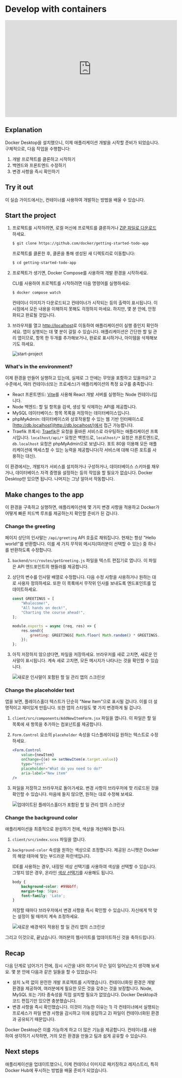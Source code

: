 # Develop with containers

<div class="youtube-video">
   <iframe 
    src="https://www.youtube.com/embed/D0SDBrS3t9I" 
    frameborder="0" 
    allow="accelerometer; clipboard-write; encrypted-media; gyroscope; picture-in-picture" 
    allowfullscreen
    width="560" 
    height="315"
    loading="lazy"
    title="Build and push your first image"
    referrerpolicy="strict-origin-when-cross-origin"
   >
  </iframe>
</div>

## Explanation

Docker Desktop을 설치했으니, 이제 애플리케이션 개발을 시작할 준비가 되었습니다. 구체적으로, 다음 작업을 수행합니다:

1. 개발 프로젝트를 클론하고 시작하기
2. 백엔드와 프론트엔드 수정하기
3. 변경 사항을 즉시 확인하기

## Try it out

이 실습 가이드에서는, 컨테이너를 사용하여 개발하는 방법을 배울 수 있습니다.

## Start the project

1. 프로젝트를 시작하려면, 로컬 머신에 프로젝트를 클론하거나 [ZIP 파일로 다운로드](https://github.com/docker/getting-started-todo-app/archive/refs/heads/main.zip)하세요.

    ```bash
    $ git clone https://github.com/docker/getting-started-todo-app
    ```

    프로젝트를 클론한 후, 클론을 통해 생성된 새 디렉토리로 이동합니다:

    ```bash
    $ cd getting-started-todo-app
    ```

2. 프로젝트가 생기면, Docker Compose를 사용하여 개발 환경을 시작하세요.

    CLI를 사용하여 프로젝트를 시작하려면 다음 명령어를 실행하세요:

    ```bash
    $ docker compose watch
    ```

    컨테이너 이미지가 다운로드되고 컨테이너가 시작되는 등의 출력이 표시됩니다. 이 시점에서 모든 내용을 이해하지 못해도 걱정하지 마세요. 하지만, 몇 분 안에, 안정화되고 완료될 것입니다.

3. 브라우저를 열고 [http://localhost](http://localhost/)로 이동하여 애플리케이션이 실행 중인지 확인하세요. 앱이 실행되는 데 몇 분이 걸릴 수 있습니다. 애플리케이션은 간단한 할 일 관리 앱이므로, 항목 한 두개를 추가해보거나, 완료로 표시하거나, 아이템을 삭제해보기도 하세요.

    ![start-project](https://docs.docker.com/get-started/introduction/images/develop-getting-started-app-first-launch.webp)

### What's in the environment?

이제 환경을 만들어 실행하고 있는데, 실제로 그 안에는 무엇을 포함하고 있을까요? 고수준에서, 여러 컨테이너(또는 프로세스)가 애플리케이션의 특정 요구를 충족합니다:

- React 프론트엔드: [Vite](https://vitejs.dev/)를 사용해 React 개발 서버를 실행하는 Node 컨테이너입니다.
- Node 백엔드: 할 일 항목을 검색, 생성 및 삭제하는 API를 제공합니다.
- MySQL 데이터베이스: 항목 목록을 저장하는 데이터베이스입니다.
- phpMyAdmin: 데이터베이스와 상호작용할 수 있는 웹 기반 인터페이스로 [http://db.localhost](http://db.localhost/)에서 접근 가능합니다.
- Traefik 프록시: [Traefik](https://traefik.io/traefik/)은 요청을 올바른 서비스로 라우팅하는 애플리케이션 프록시입니다. `localhost/api/*` 요청은 백엔드로, `localhost/*` 요청은 프론트엔드로, `db.localhost` 요청은 phpMyAdmin으로 보냅니다. 포트 80을 이용해 모든 애플리케이션에 액세스할 수 있는 능력을 제공합니다(각 서비스에 대해 다른 포트를 사용하는 대신).

이 환경에서는, 개발자가 서비스를 설치하거나 구성하거나, 데이터베이스 스키마를 채우거나, 데이터베이스 자격 증명을 설정하는 등의 작업을 할 필요가 없습니다. Docker Desktop만 있으면 됩니다. 나머지는 그냥 알아서 작동합니다.

## Make changes to the app

이 환경을 구축하고 실행하면, 애플리케이션에 몇 가지 변경 사항을 적용하고 Docker가 어떻게 빠른 피드백 루프를 제공하는지 확인할 준비가 된 겁니다.

### Change the greeting

페이지 상단의 인사말는 `/api/greeting` API 호출로 채워집니다. 현재는 항상 "Hello world!"를 반환합니다. 이를 세 가지 무작위 메시지(여러분이 선택할 수 있는) 중 하나를 반환하도록 수정합니다.

1. `backend/src/routes/getGreeting.js` 파일을 텍스트 편집기로 엽니다. 이 파일은 API 엔드포인트의 핸들러를 제공합니다.
2. 상단의 변수를 인사말 배열로 수정합니다. 다음 수정 사항을 사용하거나 원하는 대로 사용자 정의하세요. 또한 이 목록에서 무작위 인사를 보내도록 엔드포인트를 업데이트하세요.

    ```javascript
    const GREETINGS = [
        "Whalecome!",
        "All hands on deck!",
        "Charting the course ahead!",
    ];

    module.exports = async (req, res) => {
        res.send({
            greeting: GREETINGS[ Math.floor( Math.random() * GREETINGS.length )],
        });
    };
    ```

3. 아직 저장하지 않으셨다면, 파일을 저장하세요. 브라우저를 새로 고치면, 새로운 인사말이 표시됩니다. 계속 새로 고치면, 모든 메시지가 나타나는 것을 확인할 수 있습니다.

    ![새로운 인사말이 포함된 할 일 관리 앱의 스크린샷](https://docs.docker.com/get-started/introduction/images/develop-app-with-greetings.webp)

### Change the placeholder text

앱을 보면, 플레이스홀더 텍스트가 단순히 "New Item"으로 표시될 겁니다. 이를 더 설명적이고 재미있게 만듭니다. 또한 앱의 스타일도 몇 가지 변경하게 될 겁니다.

1. `client/src/components/AddNewItemForm.jsx` 파일을 엽니다. 이 파일은 할 일 목록에 새 항목을 추가하는 컴포넌트를 제공합니다.
2. `Form.Control` 요소의 `placeholder` 속성을 디스플레이되길 원하는 텍스트로 수정하세요.

    ```jsx
    <Form.Control
        value={newItem}
        onChange={(e) => setNewItem(e.target.value)}
        type="text"
        placeholder="What do you need to do?"
        aria-label="New item"
    />
    ```

3. 파일을 저장하고 브라우저로 돌아가세요. 변경 사항이 브라우저에 핫 리로드된 것을 확인할 수 있습니다. 마음에 들지 않으면, 원하는 대로 수정해 보세요.

    ![업데이트된 플레이스홀더가 포함된 할 일 관리 앱의 스크린샷](https://docs.docker.com/get-started/introduction/images/develop-app-with-updated-placeholder.webp)

### Change the background color

애플리케이션을 최종적으로 완성하기 전에, 색상을 개선해야 합니다.

1. `client/src/index.scss` 파일을 엽니다.
2. `background-color` 속성을 원하는 색상으로 조정합니다. 제공된 스니펫은 Docker의 해양 테마에 맞는 부드러운 파란색입니다.

    IDE를 사용하는 경우, 내장된 색상 선택기를 사용하여 색상을 선택할 수 있습니다. 그렇지 않은 경우, 온라인 [색상 선택기](https://www.w3schools.com/colors/colors_picker.asp)를 사용해도 됩니다.

    ```scss
    body {
        background-color: #99bbff;
        margin-top: 50px;
        font-family: 'Lato';
    }
    ```

    저장할 때마다 브라우저에서 변경 사항을 즉시 확인할 수 있습니다. 자신에게 딱 맞는 설정이 될 때까지 계속 조정하세요.

    ![새로운 배경색이 적용된 할 일 관리 앱의 스크린샷](https://docs.docker.com/get-started/introduction/images/develop-app-with-updated-client.webp)

그리고 이것으로, 끝났습니다. 여러분의 웹사이트를 업데이트하신 것을 축하드립니다.

## Recap

다음 단계로 넘어가기 전에, 잠시 시간을 내어 여기서 무슨 일이 일어났는지 생각해 보세요. 몇 분 안에 다음과 같은 일들을 할 수 있었습니다:

- 설치 노력 없이 완전한 개발 프로젝트를 시작했습니다. 컨테이너화된 환경은 개발 환경을 제공하여, 여러분에게 필요한 모든 것을 갖추는 것을 보장합니다. Node, MySQL 또는 기타 종속성을 직접 설치할 필요가 없었습니다. Docker Desktop과 코드 편집기만 있으면 충분했습니다.
- 변경 사항을 즉시 확인했습니다. 이것이 가능한 이유는 1) 각 컨테이너에서 실행되는 프로세스가 파일 변경 사항을 감시하고 이에 응답하고 2) 파일이 컨테이너화된 환경과 공유되기 때문입니다.

Docker Desktop은 이를 가능하게 하고 더 많은 기능을 제공합니다. 컨테이너를 사용하여 생각하기 시작하면, 거의 모든 환경을 만들고 팀과 쉽게 공유할 수 있습니다.

## Next steps

애플리케이션을 업데이트했으니, 이제 컨테이너 이미지로 패키징하고 레지스트리, 특히 Docker Hub에 푸시하는 방법을 배울 준비가 되었습니다.

<button-component href="/#/get-started/introduction/build-and-push-first-image" title="Build and push your first image" />
